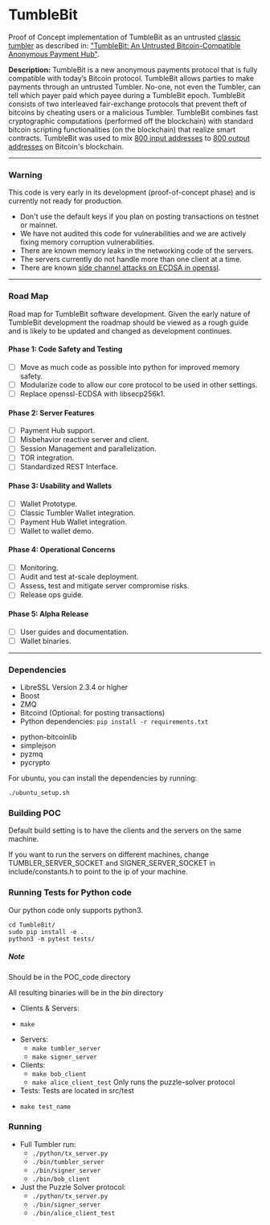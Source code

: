 # TumbleBit

Proof of Concept implementation of TumbleBit as an untrusted [classic tumbler](https://en.wikipedia.org/wiki/Cryptocurrency_tumbler) as described in: ["TumbleBit: An Untrusted Bitcoin-Compatible Anonymous Payment Hub"](https://eprint.iacr.org/2016/575).

**Description:** TumbleBit is a new anonymous payments protocol that is fully compatible with today’s Bitcoin protocol. TumbleBit allows parties to make payments through an untrusted Tumbler. No-one, not even the Tumbler, can tell which payer paid which payee during a TumbleBit epoch. TumbleBit consists of two interleaved fair-exchange protocols that prevent theft of bitcoins by cheating users or a malicious Tumbler. TumbleBit combines fast cryptographic computations (performed off the blockchain) with standard bitcoin scripting functionalities (on the blockchain) that realize smart contracts. TumbleBit was used to mix [800 input addresses](https://blockchain.info/tx/fd51bd844202ef050f1fbe0563e3babd2df3c3694b61af39ac811ad14f52b233) to [800 output addresses](https://blockchain.info/tx/8520da7116a1e634baf415280fdac45f96e680270ea06810512531a783f0c9f6) on Bitcoin's blockchain.

----
### Warning
This code is very early in its development (proof-of-concept phase) and is currently not ready for production.

* Don't use the default keys if you plan on posting transactions on testnet or mainnet.
* We have not audited this code for vulnerabilities and we are actively fixing memory corruption vulnerabilities.
* There are known memory leaks in the networking code of the servers.
* The servers currently do not handle more than one client at a time.
* There are known [side channel attacks on ECDSA in openssl](https://www.tau.ac.il/~tromer/mobilesc/).

---

### Road Map
Road map for TumbleBit software development. Given the early nature of TumbleBit development the roadmap should be viewed as a rough guide and is likely to be updated and changed as development continues.

#### Phase 1: Code Safety and Testing
+ [ ] Move as much code as possible into python for improved memory safety.
+ [ ] Modularize code to allow our core protocol to be used in other settings.
+ [ ] Replace openssl-ECDSA with libsecp256k1.

#### Phase 2: Server Features
+ [ ] Payment Hub support.
+ [ ] Misbehavior reactive server and client.
+ [ ] Session Management and parallelization.
+ [ ] TOR integration.
+ [ ] Standardized REST Interface.

#### Phase 3: Usability and Wallets
+ [ ] Wallet Prototype.
+ [ ] Classic Tumbler Wallet integration.
+ [ ] Payment Hub Wallet integration.
+ [ ] Wallet to wallet demo.

#### Phase 4: Operational Concerns
+ [ ] Monitoring.
+ [ ] Audit and test at-scale deployment.
+ [ ] Assess, test and mitigate server compromise risks.
+ [ ] Release ops guide.

#### Phase 5: Alpha Release
+ [ ] User guides and documentation.
+ [ ] Wallet binaries.

----
### Dependencies

- LibreSSL Version 2.3.4 or higher
- Boost
- ZMQ
- Bitcoind (Optional: for posting transactions)
- Python dependencies: ```pip install -r requirements.txt```
 + python-bitcoinlib
 + simplejson
 + pyzmq
 + pycrypto

For ubuntu, you can install the dependencies by running:
```
./ubuntu_setup.sh
```
### Building POC

Default build setting is to have the clients and
the servers on the same machine.

If you want to run the servers on different machines,
change TUMBLER_SERVER_SOCKET and SIGNER_SERVER_SOCKET in
include/constants.h to point to the ip of your machine.


### Running Tests for Python code
Our python code only supports python3.

```
cd TumbleBit/ 
sudo pip install -e .
python3 -m pytest tests/
```


##### Note
Should be in the POC_code directory

All resulting binaries will be in the _bin_ directory

- Clients & Servers:
 + ```make```
- Servers:
  + ```make tumbler_server```
  + ```make signer_server```
- Clients:
  + ```make bob_client```
  + ```make alice_client_test``` Only runs the puzzle-solver protocol
- Tests: Tests are located in src/test
 + ```make test_name```

### Running

- Full Tumbler run:
  + ```./python/tx_server.py```
  + ```./bin/tumbler_server```
  + ```./bin/signer_server```
  + ```./bin/bob_client```
- Just the Puzzle Solver protocol:
  + ```./python/tx_server.py```
  + ```./bin/signer_server```
  + ```./bin/alice_client_test```

 <!--- ![tumblebit](https://cloud.githubusercontent.com/assets/274814/18019508/6c081ed8-6baa-11e6-9165-9bd338fda187.png) -->
